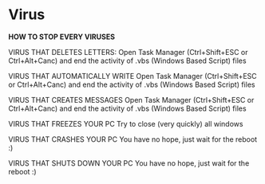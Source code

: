 # Virus
**HOW TO STOP EVERY VIRUSES**

VIRUS THAT DELETES LETTERS:
Open Task Manager (Ctrl+Shift+ESC or Ctrl+Alt+Canc) and end the activity of .vbs (Windows Based Script) files

VIRUS THAT AUTOMATICALLY WRITE
Open Task Manager (Ctrl+Shift+ESC or Ctrl+Alt+Canc) and end the activity of .vbs (Windows Based Script) files

VIRUS THAT CREATES MESSAGES
Open Task Manager (Ctrl+Shift+ESC or Ctrl+Alt+Canc) and end the activity of .vbs (Windows Based Script) files

VIRUS THAT FREEZES YOUR PC
Try to close (very quickly) all windows

VIRUS THAT CRASHES YOUR PC
You have no hope, just wait for the reboot :)

VIRUS THAT SHUTS DOWN YOUR PC
You have no hope, just wait for the reboot :)
